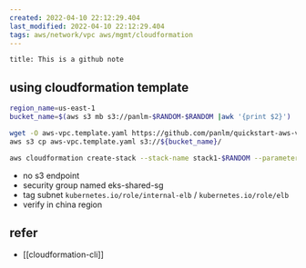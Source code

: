 ```yaml
---
created: 2022-04-10 22:12:29.404
last_modified: 2022-04-10 22:12:29.404
tags: aws/network/vpc aws/mgmt/cloudformation 
---
```

```ad-attention
title: This is a github note

```
## using cloudformation template 

```sh
region_name=us-east-1
bucket_name=$(aws s3 mb s3://panlm-$RANDOM-$RANDOM |awk '{print $2}')

wget -O aws-vpc.template.yaml https://github.com/panlm/quickstart-aws-vpc/raw/main/templates/aws-vpc.template.yaml
aws s3 cp aws-vpc.template.yaml s3://${bucket_name}/

aws cloudformation create-stack --stack-name stack1-$RANDOM --parameters ParameterKey=AvailabilityZones,ParameterValue="${region_name}a\,${region_name}b" --template-url https://${bucket_name}.s3.amazonaws.com/aws-vpc.template.yaml

```

- no s3 endpoint
- security group named eks-shared-sg
- tag subnet `kubernetes.io/role/internal-elb` / `kubernetes.io/role/elb`
- verify in china region

## refer
- [[cloudformation-cli]]




